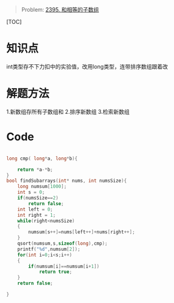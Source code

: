 > Problem: [2395. 和相等的子数组](https://leetcode.cn/problems/find-subarrays-with-equal-sum/description/)

[TOC]

# 知识点
int类型存不下力扣中的实验值，改用long类型，连带排序数组跟着改

# 解题方法
1.新数组存所有子数组和
2.排序新数组
3.检索新数组
# Code
```C []

long cmp( long*a, long*b){

    return *a-*b;
}
bool findSubarrays(int* nums, int numsSize){
    long numsum[1000];
    int s = 0;
    if(numsSize==2)
        return false;
    int left = 0;
    int right = 1;
    while(right<numsSize)
    {
        numsum[s++]=nums[left++]+nums[right++];
    }
    qsort(numsum,s,sizeof(long),cmp);
    printf("%d",numsum[2]);
    for(int i=0;i<s;i++)
    {
        if(numsum[i]==numsum[i+1])
            return true;
    }
    return false;

}

```
